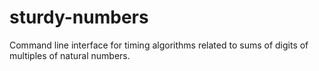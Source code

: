# sturdy-numbers
Command line interface for timing algorithms related to sums of digits of multiples of natural numbers.

